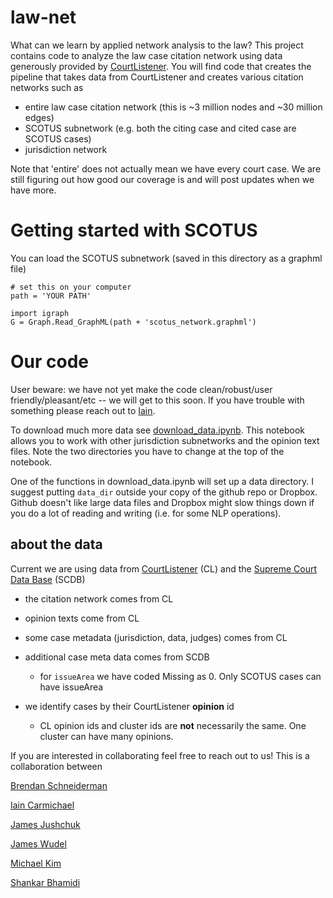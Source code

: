 # law-net
What can we learn by applied network analysis to the law? This project contains code to analyze the law case citation network using data generously provided by [CourtListener](https://www.courtlistener.com/). You will find code that creates the pipeline that takes data from CourtListener and creates various citation networks such as

- entire law case citation network (this is ~3 million nodes and ~30 million edges)
- SCOTUS subnetwork (e.g. both the citing case and cited case are SCOTUS cases)
- jurisdiction network

Note that 'entire' does not actually mean we have every court case. We are still figuring out how good our coverage is and will post updates when we have more.

# Getting started with SCOTUS

You can load the SCOTUS subnetwork (saved in this directory as a graphml file)
```
# set this on your computer
path = 'YOUR PATH'

import igraph
G = Graph.Read_GraphML(path + 'scotus_network.graphml')
```


# Our code

User beware: we have not yet make the code clean/robust/user friendly/pleasant/etc -- we will get to this soon. If you have trouble with something please reach out to [Iain](iain@unc.edu).

To download much more data see [download_data.ipynb](https://github.com/idc9/law-net/blob/master/download_data.ipynb). This notebook allows you to work with other jurisdiction subnetworks and the opinion text files. Note the two directories you have to change at the top of the notebook.

One of the functions in download_data.ipynb will set up a data directory. I suggest putting `data_dir` outside your copy of the github repo or Dropbox. Github doesn't like large data files and Dropbox might slow things down if you do a lot of reading and writing (i.e. for some NLP operations).



## about the data
Current we are using data from [CourtListener](courtlistener.com)  (CL) and the [Supreme Court Data Base](http://scdb.wustl.edu/) (SCDB)
- the citation network comes from CL
- opinion texts come from CL
- some case metadata (jurisdiction, data, judges) comes from CL
- additional case meta data comes from SCDB
    - for `issueArea` we have coded Missing as 0. Only SCOTUS cases can have issueArea

- we identify cases by their CourtListener **opinion** id
    - CL opinion ids and cluster ids are **not** necessarily the same. One cluster can have many opinions.



If you are interested in collaborating feel free to reach out to us! This is a collaboration between

[Brendan Schneiderman](https://www.linkedin.com/in/brendan-schneiderman-150b1375)

[Iain Carmichael](http://iaincarmichael.web.unc.edu/)

[James Jushchuk](https://www.linkedin.com/in/james-jushchuk-358754115)

[James Wudel](https://www.linkedin.com/in/jwudel)

[Michael Kim](https://www.linkedin.com/in/michael-kim-76aa53104)

[Shankar Bhamidi](http://shankarbhamidi.web.unc.edu/)
